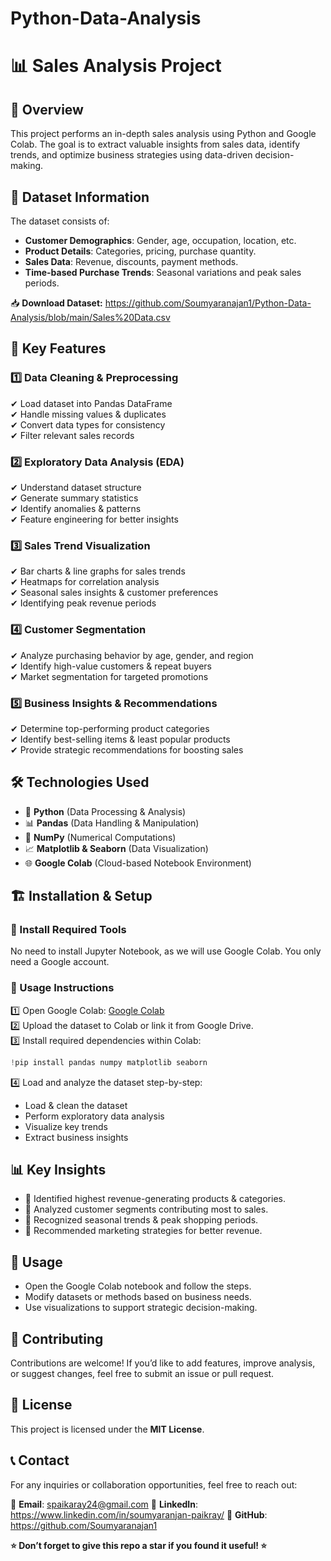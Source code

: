 # Python-Data-Analysis
# 📊 Sales Analysis Project

## 📌 Overview
This project performs an in-depth sales analysis using Python and Google Colab. The goal is to extract valuable insights from sales data, identify trends, and optimize business strategies using data-driven decision-making.

## 📂 Dataset Information
The dataset consists of:
- **Customer Demographics**: Gender, age, occupation, location, etc.
- **Product Details**: Categories, pricing, purchase quantity.
- **Sales Data**: Revenue, discounts, payment methods.
- **Time-based Purchase Trends**: Seasonal variations and peak sales periods.

📥 **Download Dataset:** https://github.com/Soumyaranajan1/Python-Data-Analysis/blob/main/Sales%20Data.csv

## 🚀 Key Features
### 1️⃣ Data Cleaning & Preprocessing
✔ Load dataset into Pandas DataFrame  
✔ Handle missing values & duplicates  
✔ Convert data types for consistency  
✔ Filter relevant sales records  

### 2️⃣ Exploratory Data Analysis (EDA)
✔ Understand dataset structure  
✔ Generate summary statistics  
✔ Identify anomalies & patterns  
✔ Feature engineering for better insights  

### 3️⃣ Sales Trend Visualization
✔ Bar charts & line graphs for sales trends  
✔ Heatmaps for correlation analysis  
✔ Seasonal sales insights & customer preferences  
✔ Identifying peak revenue periods  

### 4️⃣ Customer Segmentation
✔ Analyze purchasing behavior by age, gender, and region  
✔ Identify high-value customers & repeat buyers  
✔ Market segmentation for targeted promotions  

### 5️⃣ Business Insights & Recommendations
✔ Determine top-performing product categories  
✔ Identify best-selling items & least popular products  
✔ Provide strategic recommendations for boosting sales  

## 🛠 Technologies Used
- 🐍 **Python** (Data Processing & Analysis)
- 📊 **Pandas** (Data Handling & Manipulation)
- 🔢 **NumPy** (Numerical Computations)
- 📈 **Matplotlib & Seaborn** (Data Visualization)
- 🌐 **Google Colab** (Cloud-based Notebook Environment)

## 🏗 Installation & Setup
### 🔹 Install Required Tools
No need to install Jupyter Notebook, as we will use Google Colab. You only need a Google account.

### 🔹 Usage Instructions
1️⃣ Open Google Colab: [Google Colab](https://colab.research.google.com/)  
2️⃣ Upload the dataset to Colab or link it from Google Drive.  
3️⃣ Install required dependencies within Colab:
   ```python
   !pip install pandas numpy matplotlib seaborn
   ```
4️⃣ Load and analyze the dataset step-by-step:
   - Load & clean the dataset
   - Perform exploratory data analysis
   - Visualize key trends
   - Extract business insights

## 📊 Key Insights
- 🔹 Identified highest revenue-generating products & categories.
- 🔹 Analyzed customer segments contributing most to sales.
- 🔹 Recognized seasonal trends & peak shopping periods.
- 🔹 Recommended marketing strategies for better revenue.

## 📜 Usage
- Open the Google Colab notebook and follow the steps.
- Modify datasets or methods based on business needs.
- Use visualizations to support strategic decision-making.

## 🤝 Contributing
Contributions are welcome! If you’d like to add features, improve analysis, or suggest changes, feel free to submit an issue or pull request.

## 📄 License
This project is licensed under the **MIT License**.

## 📞 Contact
For any inquiries or collaboration opportunities, feel free to reach out:

📧 **Email**: spaikaray24@gmail.com
🔗 **LinkedIn**: https://www.linkedin.com/in/soumyaranjan-paikray/ 
🐙 **GitHub**: https://github.com/Soumyaranajan1 

**⭐ Don’t forget to give this repo a star if you found it useful! ⭐**

